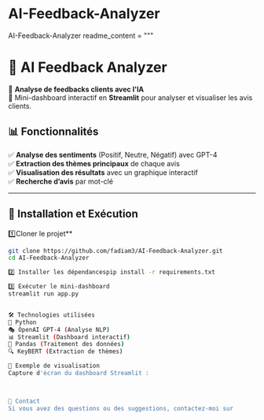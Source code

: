 # AI-Feedback-Analyzer
AI-Feedback-Analyzer
readme_content = """
# 🎯 AI Feedback Analyzer

📌 **Analyse de feedbacks clients avec l'IA**  
🚀 Mini-dashboard interactif en **Streamlit** pour analyser et visualiser les avis clients.

## 📊 **Fonctionnalités**
✅ **Analyse des sentiments** (Positif, Neutre, Négatif) avec GPT-4  
✅ **Extraction des thèmes principaux** de chaque avis  
✅ **Visualisation des résultats** avec un graphique interactif  
✅ **Recherche d’avis** par mot-clé  

---

## 🚀 **Installation et Exécution**

1️⃣Cloner le projet**
```bash
git clone https://github.com/fadiam3/AI-Feedback-Analyzer.git
cd AI-Feedback-Analyzer

2️⃣ Installer les dépendancespip install -r requirements.txt

3️⃣ Exécuter le mini-dashboard
streamlit run app.py


🛠️ Technologies utilisées
🐍 Python
🎭 OpenAI GPT-4 (Analyse NLP)
📊 Streamlit (Dashboard interactif)
🤖 Pandas (Traitement des données)
🔍 KeyBERT (Extraction de thèmes)

📌 Exemple de visualisation
Capture d'écran du dashboard Streamlit :



🤝 Contact
Si vous avez des questions ou des suggestions, contactez-moi sur 
